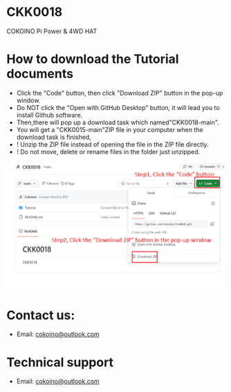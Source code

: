 # CKK0018
COKOINO Pi Power & 4WD HAT

# How to download the Tutorial documents
- Click the "Code" button, then click "Download ZIP" button in the pop-up window. 
- Do NOT click the "Open with GitHub Desktop" button, it will lead you to install Github software.
- Then,there will pop up a download task which named"CKK0018-main". 
- You will get a "CKK0015-main"ZIP file in your computer when the download task is finished,
- ! Unzip the ZIP file instead of opening the file in the ZIP file directly.
- ! Do not move, delete or rename files in the folder just unzipped.

![Image text](https://github.com/Cokoino/Image/blob/main/CKK0018.png)

# Contact us:
- Email: cokoino@outlook.com

# Technical support
- Email: cokoino@outlook.com
